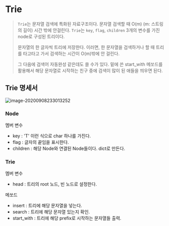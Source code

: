 # Trie

> `Trie`는 문자열 검색에 특화된 자료구조이다. 문자열 검색할 때 O(m) (m: 스트링의 길이) 시간 밖에 안걸린다. `Trie`는 `key`, `flag`, `children` 3개의 변수를 가진 node로 구성된 트리이다.
>
> 문자열의 한 글자씩 트리에 저장한다. 이러면, 한 문자열을 검색하거나 할 때 트리를 타고타고 가서 검색하는 시간이 O(m)밖에 안 걸린다. 
>
> 그 다음에 검색어 자동완성 같은데도 쓸 수가 있다. 밑에 쓴 start_with 메쏘드를 활용해서 해당 문자열로 시작하는 친구 중에 검색이 많이 된 애들을 띄우면 된다. 



## Trie 명세서

![image-20200908233013252](C:\Users\Woo\Desktop\TIL\Trie,Combination.assets\image-20200908233013252.png)

### Node

멤버 변수

- key : 'T' 이런 식으로 char 하나를 가진다.
- flag : 글자의 끝임을 표시한다.
- children : 해당 Node와 연결된 Node들이다. dict로 만든다.

### Trie

멤버 변수

- head : 트리의 root 노드, 빈 노드로 설정한다.

메쏘드

- insert : 트리에 해당 문자열을 넣는다.
- search : 트리에 해당 문자열 있는지 확인.
- start_with : 트리에 해당 prefix로 시작하는 문자열들 출력.



